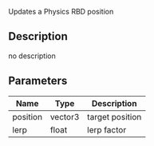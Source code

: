 Updates a Physics RBD position



## Description
no description
## Parameters

<table>
<thead>
	<tr>
		<th>Name</th>
		<th>Type</th>
		<th>Description</th>
	</tr>
</thead>
<tr>
	<td>position</td>
	<td><div class='bg-blue-800 px-2 py-px text-white rounded-sm'>vector3</div></td>
	<td>target position</td>
</tr>
<tr>
	<td>lerp</td>
	<td><div class='bg-yellow-800 px-2 py-px text-white rounded-sm'>float</div></td>
	<td>lerp factor</td>
</tr>
</table>